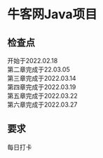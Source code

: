 # 牛客网Java项目
## 检查点
开始于2022.02.18  
第二章完成于22.03.05  
第三章完成于2022.03.14  
第四章完成于2022.03.19  
第五章完成于2022.03.22  
第六章完成于2022.03.27
## 要求
每日打卡
